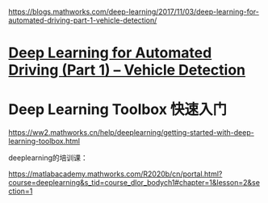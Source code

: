 https://blogs.mathworks.com/deep-learning/2017/11/03/deep-learning-for-automated-driving-part-1-vehicle-detection/

# [Deep Learning for Automated Driving (Part 1) – Vehicle Detection](https://blogs.mathworks.com/deep-learning/2017/11/03/deep-learning-for-automated-driving-part-1-vehicle-detection/)



# Deep Learning Toolbox 快速入门

https://ww2.mathworks.cn/help/deeplearning/getting-started-with-deep-learning-toolbox.html







deeplearning的培训课：

https://matlabacademy.mathworks.com/R2020b/cn/portal.html?course=deeplearning&s_tid=course_dlor_bodych1#chapter=1&lesson=2&section=1

